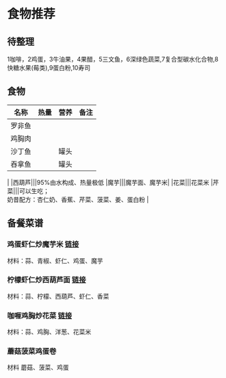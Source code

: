 # 食物推荐

## 待整理

1咖啡，2鸡蛋，3牛油果，4果醋，5三文鱼，6深绿色蔬菜,7复合型碳水化合物,8快糖水果(莓类),9蛋白粉,10寿司

## 食物

|名称|热量|营养|备注|
|-|-|-|-|
|罗非鱼
|鸡胸肉
|沙丁鱼||罐头
|吞拿鱼||罐头
|
|西葫芦|||95%由水构成、热量极低
|魔芋|||魔芋面、魔芋米|
|花菜|||花菜米
|芹菜|||可以生吃；<br>奶昔配方：杏仁奶、香蕉、芹菜、菠菜、姜、蛋白粉
|

## 备餐菜谱

### 鸡蛋虾仁炒魔芋米 [链接](https://youtu.be/8AmgBbTRaSU?t=143)

材料：蒜、青椒、虾仁、鸡蛋、魔芋

### 柠檬虾仁炒西葫芦面 [链接](https://youtu.be/8AmgBbTRaSU?t=236)

材料：蒜、柠檬、西葫芦、虾仁、香菜

### 咖喱鸡胸炒花菜 [链接](https://youtu.be/8AmgBbTRaSU?t=321)

材料：蒜、鸡胸、洋葱、花菜米

### 蘑菇菠菜鸡蛋卷

材料 蘑菇、菠菜、鸡蛋